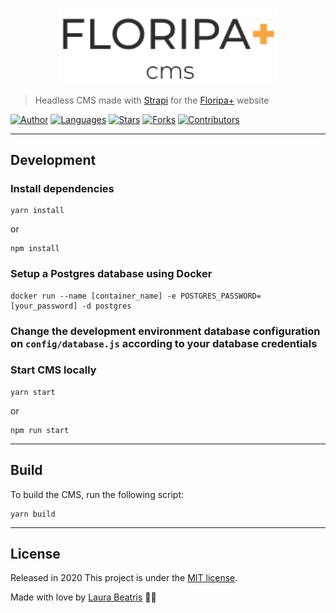 <p align="center">
   <img src=".github/docs/images/logo.png" width="350"/>
</p>

> Headless CMS made with [Strapi](https://strapi.io/) for the [Floripa+](https://github.com/LauraBeatris/floripamais) website

[![Author](https://img.shields.io/badge/author-LauraBeatris-FB8F0A?style=flat-square)](https://github.com/LauraBeatris)
[![Languages](https://img.shields.io/github/languages/count/LauraBeatris/floripamais-strapi-api?color=%23FB8F0A&style=flat-square)](#)
[![Stars](https://img.shields.io/github/stars/LauraBeatris/floripamais-strapi-api?color=FB8F0A&style=flat-square)](https://github.com/LauraBeatris/floripamais-strapi-api/stargazers)
[![Forks](https://img.shields.io/github/forks/LauraBeatris/floripamais-strapi-api?color=%23FB8F0A&style=flat-square)](https://github.com/LauraBeatris/floripamais-strapi-api/network/members)
[![Contributors](https://img.shields.io/github/contributors/LauraBeatris/floripamais-strapi-api?color=FB8F0A&style=flat-square)](https://github.com/LauraBeatris/floripamais-strapi-api/graphs/contributors)

---

## Development

### Install dependencies

```
yarn install 
```

or 

``` 
npm install 
```

### Setup a Postgres database using Docker 

```
docker run --name [container_name] -e POSTGRES_PASSWORD=[your_password] -d postgres
```

### Change the development environment database configuration on ``config/database.js`` according to your database credentials 


### Start CMS locally 

```
yarn start
```

or 

```
npm run start 
```

---

## Build

To build the CMS, run the following script: 

```
yarn build 
```

---

## License

Released in 2020
This project is under the [MIT license](https://github.com/LauraBeatris/floripamais-strapi-api/master/LICENSE).

Made with love by [Laura Beatris](https://github.com/LauraBeatris) 💜🚀
